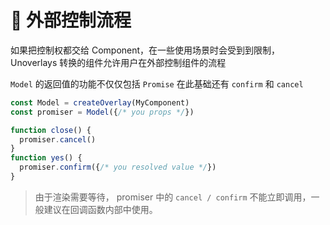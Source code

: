 # 🤏 外部控制流程

如果把控制权都交给 Component，在一些使用场景时会受到到限制，Unoverlays 转换的组件允许用户在外部控制组件的流程

`Model` 的返回值的功能不仅仅包括 `Promise` 在此基础还有 `confirm` 和 `cancel`

```ts
const Model = createOverlay(MyComponent)
const promiser = Model({/* you props */})

function close() {
  promiser.cancel()
}
function yes() {
  promiser.confirm({/* you resolved value */})
}
```

> 由于渲染需要等待， promiser 中的 `cancel / confirm` 不能立即调用，一般建议在回调函数内部中使用。